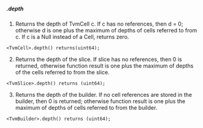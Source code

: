##### .depth 

 1. Returns the depth of TvmCell c. If c has no references, then d = 0; otherwise d is one plus the maximum of depths of cells referred to from c. If c is a Null instead of a Cell, returns zero.
 ```
 <TvmCell>.depth() returns(uint64);
```

2. Returns the depth of the slice. If slice has no references, then 0 is returned, otherwise function result is one plus the maximum of depths of the cells referred to from the slice.
```
<TvmSlice>.depth() returns (uint64);
```

3. Returns the depth of the builder. If no cell references are stored in the builder, then 0 is returned; otherwise function result is one plus the maximum of depths of cells referred to from the builder.
```
<TvmBuilder>.depth() returns (uint64);
```
